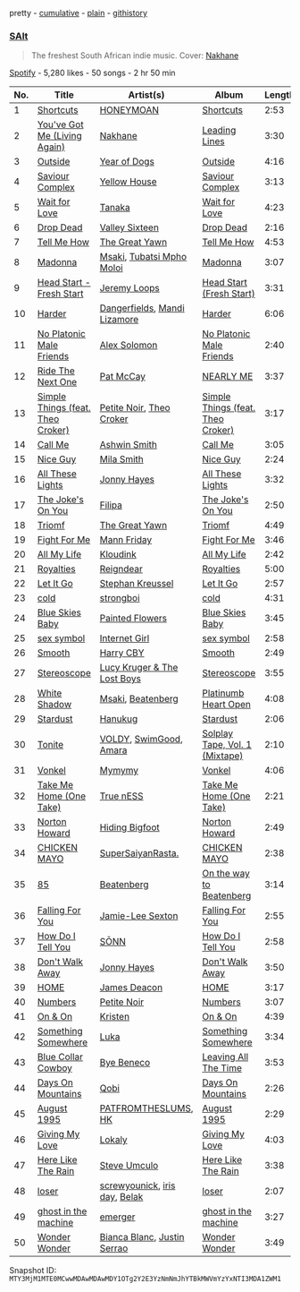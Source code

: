 pretty - [cumulative](/playlists/cumulative/37i9dQZF1DX6dYPM8db5Sz.md) - [plain](/playlists/plain/37i9dQZF1DX6dYPM8db5Sz) - [githistory](https://github.githistory.xyz/mackorone/spotify-playlist-archive/blob/main/playlists/plain/37i9dQZF1DX6dYPM8db5Sz)

### [SAlt](https://open.spotify.com/playlist/37i9dQZF1DX6dYPM8db5Sz)

> The freshest South African indie music\. Cover: <a href="https://open.spotify.com/artist/2nrShcJFP8D5bQT8RgdBhH?si=kKwhOTwZSb67txT6pxokGg">Nakhane</a>

[Spotify](https://open.spotify.com/user/spotify) - 5,280 likes - 50 songs - 2 hr 50 min

| No. | Title | Artist(s) | Album | Length |
|---|---|---|---|---|
| 1 | [Shortcuts](https://open.spotify.com/track/2JMysPffCAEIQd56mmYvBg) | [HONEYMOAN](https://open.spotify.com/artist/5J9s2Y6roGagMAipTa5XqV) | [Shortcuts](https://open.spotify.com/album/0MuIUbsI2sYNnC7QSIyZsZ) | 2:53 |
| 2 | [You've Got Me \(Living Again\)](https://open.spotify.com/track/4uVE2VIHgbIzFVMVpDMk30) | [Nakhane](https://open.spotify.com/artist/2nrShcJFP8D5bQT8RgdBhH) | [Leading Lines](https://open.spotify.com/album/5TzH4f2z3KOZ2kdg1Ci9ME) | 3:30 |
| 3 | [Outside](https://open.spotify.com/track/4vnWq7kLc1RSUNJzcNDyE1) | [Year of Dogs](https://open.spotify.com/artist/3Saa5KJsXbh58Lw1ePyufj) | [Outside](https://open.spotify.com/album/773Dc2aCKe3fhZ4QrOxqwA) | 4:16 |
| 4 | [Saviour Complex](https://open.spotify.com/track/1j2ULumv0PlrpUXvoBsb4G) | [Yellow House](https://open.spotify.com/artist/2jAzx88tHo3KNYauXANisl) | [Saviour Complex](https://open.spotify.com/album/0o8UXLj1ZRLUTXVeCIh0V1) | 3:13 |
| 5 | [Wait for Love](https://open.spotify.com/track/68Gn5LndqWnCh7BxrNw3TZ) | [Tanaka](https://open.spotify.com/artist/2nD1C4UjyKoQ1D9ILt1Mph) | [Wait for Love](https://open.spotify.com/album/51qxnbnZDPokiJsulGmIIb) | 4:23 |
| 6 | [Drop Dead](https://open.spotify.com/track/1sjnIv36iD8HHbBimsLlUk) | [Valley Sixteen](https://open.spotify.com/artist/4F67Td1MFg10RECDJz3YU6) | [Drop Dead](https://open.spotify.com/album/7fadIrhu9sB9jmkTAO6oUh) | 2:16 |
| 7 | [Tell Me How](https://open.spotify.com/track/0kgAPpUF1oZlzHuMtc5SS9) | [The Great Yawn](https://open.spotify.com/artist/0XDmWLziGhwLRSkkSBUNZ6) | [Tell Me How](https://open.spotify.com/album/57AGDnhGRf9z6tMpK1N5Br) | 4:53 |
| 8 | [Madonna](https://open.spotify.com/track/152r40YkplZWECHc392lTa) | [Msaki](https://open.spotify.com/artist/5Oj5jQ98vsoHeIGqCS9Dfq), [Tubatsi Mpho Moloi](https://open.spotify.com/artist/1eraeBfwU1RwFj6LszJT65) | [Madonna](https://open.spotify.com/album/1RxQeHE8nnHn4pZJxUfwvv) | 3:07 |
| 9 | [Head Start \- Fresh Start](https://open.spotify.com/track/62NHaoO0JcLD0EpD38HYgg) | [Jeremy Loops](https://open.spotify.com/artist/0Dct2Gu0qEbgGRjfaxew8g) | [Head Start \(Fresh Start\)](https://open.spotify.com/album/5HIe6iAa0joluCQmVuajkI) | 3:31 |
| 10 | [Harder](https://open.spotify.com/track/4NzCbEX3oR76un4r4wMdEG) | [Dangerfields](https://open.spotify.com/artist/2jvp5tnnyCvPIgOczuIaZU), [Mandi Lizamore](https://open.spotify.com/artist/6uuRwrri5kOGdGkOlU9WHX) | [Harder](https://open.spotify.com/album/2TGbLlyaXASwBMX1LswYU2) | 6:06 |
| 11 | [No Platonic Male Friends](https://open.spotify.com/track/0HtIsMcal2Ma8JOgL1b7yB) | [Alex Solomon](https://open.spotify.com/artist/0T4llo79dwDWJrgR7FP0sU) | [No Platonic Male Friends](https://open.spotify.com/album/0bqG2FO5rOEfGxdrZJkaeN) | 2:40 |
| 12 | [Ride The Next One](https://open.spotify.com/track/4so7v52k8q4Bac3SxHAPOu) | [Pat McCay](https://open.spotify.com/artist/1AMLedm2z14uk2eSDbndxK) | [NEARLY ME](https://open.spotify.com/album/1Jdk7zXVJyDFb7fZQ9sXlu) | 3:37 |
| 13 | [Simple Things \(feat\. Theo Croker\)](https://open.spotify.com/track/1Q8JyxW2AUpKtqScjz1hkT) | [Petite Noir](https://open.spotify.com/artist/4dGwtd1FYag1VY1vaR1U8y), [Theo Croker](https://open.spotify.com/artist/7iUF39q93Xixo33E6IvNYm) | [Simple Things \(feat\. Theo Croker\)](https://open.spotify.com/album/2F2e3hezMEppcvVpZ949WR) | 3:17 |
| 14 | [Call Me](https://open.spotify.com/track/3rm1IRrWeiZaY6KwBbQRHG) | [Ashwin Smith](https://open.spotify.com/artist/21O1GLm7iw8np86CJ4hNtO) | [Call Me](https://open.spotify.com/album/3uz8pZTCSlE1kuq9RWRpD5) | 3:05 |
| 15 | [Nice Guy](https://open.spotify.com/track/1D84s1Wi9wDnyiLTrn174x) | [Mila Smith](https://open.spotify.com/artist/7DI5lMybujziYTvkwJajab) | [Nice Guy](https://open.spotify.com/album/671RmYhAsiLtuug0Tykqfc) | 2:24 |
| 16 | [All These Lights](https://open.spotify.com/track/4MPwDMHQgTrOAYvtzZxQyP) | [Jonny Hayes](https://open.spotify.com/artist/4RscgyBOMvKeYLQ6OOF3sp) | [All These Lights](https://open.spotify.com/album/3cKG56oZlnWbA39aBNYD4F) | 3:32 |
| 17 | [The Joke's On You](https://open.spotify.com/track/3E9ZYwjljhnAqGrnQ9lzDQ) | [Filipa](https://open.spotify.com/artist/0qLIVG05oC1d125MrkKZk7) | [The Joke's On You](https://open.spotify.com/album/3gE0IWhHREP8dIAlY7xpaK) | 2:50 |
| 18 | [Triomf](https://open.spotify.com/track/4MkmJO67ijoBafCtE7Fh8a) | [The Great Yawn](https://open.spotify.com/artist/0XDmWLziGhwLRSkkSBUNZ6) | [Triomf](https://open.spotify.com/album/4KtfSPfZHnrRquL9dg13r5) | 4:49 |
| 19 | [Fight For Me](https://open.spotify.com/track/04SvT7sTy6PcImc0mmEXmU) | [Mann Friday](https://open.spotify.com/artist/5mIQ8NjjqcuGvlboXVzJV8) | [Fight For Me](https://open.spotify.com/album/20vcpStEfCgWZiwTtGojta) | 3:46 |
| 20 | [All My Life](https://open.spotify.com/track/2RtMLddrvgrurOyKM30w98) | [Kloudink](https://open.spotify.com/artist/3oEPpWf8EAjhwnTqDoXH2P) | [All My Life](https://open.spotify.com/album/7FaVyF7VR6tVLzV7IVHbv4) | 2:42 |
| 21 | [Royalties](https://open.spotify.com/track/2SsLNG25UUof2uiGLn0xlu) | [Reigndear](https://open.spotify.com/artist/1smz5F8IGhEuE0Pz5zzQjT) | [Royalties](https://open.spotify.com/album/3CWIhu1lmfha0awePZSHtf) | 5:00 |
| 22 | [Let It Go](https://open.spotify.com/track/7ntt63SiqMJsUUt01U66h4) | [Stephan Kreussel](https://open.spotify.com/artist/5ZurMijkyknLpWTUp4678J) | [Let It Go](https://open.spotify.com/album/5yyNJzEniuIKNmUqZbKQGT) | 2:57 |
| 23 | [cold](https://open.spotify.com/track/367rg4DJZsp7GCTrDpDVT6) | [strongboi](https://open.spotify.com/artist/2ygluM9w0lmulZrMJ1pI0i) | [cold](https://open.spotify.com/album/3sq9US2YY0YruWQbvV8Yfo) | 4:31 |
| 24 | [Blue Skies Baby](https://open.spotify.com/track/1hd9094RZE9TAk8IaF7Tdh) | [Painted Flowers](https://open.spotify.com/artist/0bhFPHum4CYqnxyIGHb7sX) | [Blue Skies Baby](https://open.spotify.com/album/508gqpQDY4WOLrRiune1oj) | 3:45 |
| 25 | [sex symbol](https://open.spotify.com/track/04IWHcxPerT5PxCIboSPUj) | [Internet Girl](https://open.spotify.com/artist/2eVTKG3Z5bbKk2OWMIe3iL) | [sex symbol](https://open.spotify.com/album/4lP4M2v4xZZgQol0IrAC3V) | 2:58 |
| 26 | [Smooth](https://open.spotify.com/track/7oovNehysT0pyWphC78mnH) | [Harry CBY](https://open.spotify.com/artist/1dfJrxpx1MxeObARk7bs2l) | [Smooth](https://open.spotify.com/album/4Nz9uvSBZXmB10woVBEJNq) | 2:49 |
| 27 | [Stereoscope](https://open.spotify.com/track/5oancP3AQtHfh7BuYZYknB) | [Lucy Kruger & The Lost Boys](https://open.spotify.com/artist/2qFDhzWBDqbPOjhy8Fkl3u) | [Stereoscope](https://open.spotify.com/album/0e7E2Z3qltALEjHohVyJgC) | 3:55 |
| 28 | [White Shadow](https://open.spotify.com/track/3Xlu89nWr1l6cakQu2BEov) | [Msaki](https://open.spotify.com/artist/5Oj5jQ98vsoHeIGqCS9Dfq), [Beatenberg](https://open.spotify.com/artist/3S9sb8w9r1iojdrAL1soiU) | [Platinumb Heart Open](https://open.spotify.com/album/22FziGbftNET7IBUj4IFdP) | 4:08 |
| 29 | [Stardust](https://open.spotify.com/track/2BgpHPF021lgW7igZGGCVa) | [Hanukug](https://open.spotify.com/artist/0mHXobgLsjgAyj32UXRwpj) | [Stardust](https://open.spotify.com/album/27eAjlHZCuJ5LhlTaT29C0) | 2:06 |
| 30 | [Tonite](https://open.spotify.com/track/2l0iRvUpFZjuFybv0qSb6A) | [VOLDY](https://open.spotify.com/artist/6xCeaVHW0IM4W0pK7InyAA), [SwimGood](https://open.spotify.com/artist/3dAiSwn0xbIP4Ok1L2fgKZ), [Amara](https://open.spotify.com/artist/657xkMQUyPIa9vA7fycV5j) | [Solplay Tape, Vol\. 1 \(Mixtape\)](https://open.spotify.com/album/6JFEHmgU0rNKOnEjoy0Lhg) | 2:10 |
| 31 | [Vonkel](https://open.spotify.com/track/32APAtwKXpC4Nmbw8I2uH2) | [Mymymy](https://open.spotify.com/artist/0CxAWHVlogP8cmw9Earfwf) | [Vonkel](https://open.spotify.com/album/0to1EOGNGl5DDev4nldVPX) | 4:06 |
| 32 | [Take Me Home \(One Take\)](https://open.spotify.com/track/0ihhrhAPOVGNhyaSlSFgVz) | [True nESS](https://open.spotify.com/artist/7b7SUjtDrf6ym930Pmi3jh) | [Take Me Home \(One Take\)](https://open.spotify.com/album/00JQKIr7LCVu0bI0uVr2pY) | 2:21 |
| 33 | [Norton Howard](https://open.spotify.com/track/4T8QaK0d7ws3Fp5OiPLCGD) | [Hiding Bigfoot](https://open.spotify.com/artist/1e0Tfbil1OBGrWWc0bapxF) | [Norton Howard](https://open.spotify.com/album/2JuZ9oLEWps7Vn74Qy9sRi) | 2:49 |
| 34 | [CHICKEN MAYO](https://open.spotify.com/track/6o6ydS9wgJL5URC2hIessV) | [SuperSaiyanRasta.](https://open.spotify.com/artist/2ZUEP6gwvkhOKktt7lT8kX) | [CHICKEN MAYO](https://open.spotify.com/album/6jo8Rk0JRv4h8IhD4oxklW) | 2:38 |
| 35 | [85](https://open.spotify.com/track/3aA2ckaNAxezqR7jwPJqeJ) | [Beatenberg](https://open.spotify.com/artist/3S9sb8w9r1iojdrAL1soiU) | [On the way to Beatenberg](https://open.spotify.com/album/414CQfkaibycxv5kLfxsGe) | 3:14 |
| 36 | [Falling For You](https://open.spotify.com/track/3QuJghCGUmoDxarw1Wa1lJ) | [Jamie\-Lee Sexton](https://open.spotify.com/artist/07eoBavD6fEwbWUaHTcO3h) | [Falling For You](https://open.spotify.com/album/7IQueyGAvp9urNG0tt0UhR) | 2:55 |
| 37 | [How Do I Tell You](https://open.spotify.com/track/0q1oVDXjgMByl8ff7b4h3t) | [SŌNN](https://open.spotify.com/artist/1mujbWE1l8sIS8v0Wj6kaJ) | [How Do I Tell You](https://open.spotify.com/album/2ZXG2gt26oPHl6dL5uCKXs) | 2:58 |
| 38 | [Don't Walk Away](https://open.spotify.com/track/6c8yTt07EyE1jc41GK98s7) | [Jonny Hayes](https://open.spotify.com/artist/4RscgyBOMvKeYLQ6OOF3sp) | [Don't Walk Away](https://open.spotify.com/album/1yZF9UfpLcSHDi8Sw46wk8) | 3:50 |
| 39 | [HOME](https://open.spotify.com/track/73wKP5eAiTwpB1cjNXUaph) | [James Deacon](https://open.spotify.com/artist/7GobSJDCoe66J6XytXZfLx) | [HOME](https://open.spotify.com/album/0iHU2P0uBhtUtAEbOE4wNv) | 3:17 |
| 40 | [Numbers](https://open.spotify.com/track/5mbPhsvvQTMSXD5pTaBA4B) | [Petite Noir](https://open.spotify.com/artist/4dGwtd1FYag1VY1vaR1U8y) | [Numbers](https://open.spotify.com/album/6OtEOteOr6YdKEm61e3elN) | 3:07 |
| 41 | [On & On](https://open.spotify.com/track/4PWLnVy6lGzIinWqbEAAVd) | [Kristen](https://open.spotify.com/artist/6j0N2lhmdDYlPhGRQLCsIG) | [On & On](https://open.spotify.com/album/61iQKAPGhwpcgMa4lK0XWs) | 4:39 |
| 42 | [Something Somewhere](https://open.spotify.com/track/7dgpgC7gj4fArlHQ5UNVny) | [Luka](https://open.spotify.com/artist/3pBGsDYnC5jRuBro2o8wvv) | [Something Somewhere](https://open.spotify.com/album/1Tq9NiZNrYWRE9j2GwQn2f) | 3:34 |
| 43 | [Blue Collar Cowboy](https://open.spotify.com/track/6YjBj6LmQISfkAVD8f0OHN) | [Bye Beneco](https://open.spotify.com/artist/3kMHWNlRYrb3c6NpmP8EQh) | [Leaving All The Time](https://open.spotify.com/album/4Buz9FAsieDI6T8y1K4rAf) | 3:53 |
| 44 | [Days On Mountains](https://open.spotify.com/track/4rgNZsyuVYKZfFBRjgt39s) | [Qobi](https://open.spotify.com/artist/5WfAvkaliCjjzV7MQX6vDq) | [Days On Mountains](https://open.spotify.com/album/6AbCmVvwv6BQFOzfzm4xmT) | 2:26 |
| 45 | [August 1995](https://open.spotify.com/track/3Ov2OEwYZdT0la12x2jqkk) | [PATFROMTHESLUMS](https://open.spotify.com/artist/0TzhwuTz8m7OsbhqLB5JUt), [HK](https://open.spotify.com/artist/0dK1wy5v9DDEnhndvlX8Il) | [August 1995](https://open.spotify.com/album/5iv4EPV29VfLxWbPUgbuSa) | 2:29 |
| 46 | [Giving My Love](https://open.spotify.com/track/74dwHoS4dUx7QHElINW0a0) | [Lokaly](https://open.spotify.com/artist/2xMgbeCaxqn40elRsuLMf4) | [Giving My Love](https://open.spotify.com/album/7ke8MXeH1DwX1C9lGJdP8o) | 4:03 |
| 47 | [Here Like The Rain](https://open.spotify.com/track/6Sd3bSqCaZ5O9Tn0m0P6IC) | [Steve Umculo](https://open.spotify.com/artist/5rnqlstQORnxg0odyfLw0B) | [Here Like The Rain](https://open.spotify.com/album/7kra5GGwK8ActnTZw50jHo) | 3:38 |
| 48 | [loser](https://open.spotify.com/track/3EZVljsec0JN8ia1I9f3U2) | [screwyounick](https://open.spotify.com/artist/6uUXtzAE4Rm9nuLTdh9YxK), [iris day](https://open.spotify.com/artist/76aEuFvHvQUH4BKVPRUSWn), [Belak](https://open.spotify.com/artist/2y83yKCgoia21m1ot4WxPL) | [loser](https://open.spotify.com/album/6ugUDr9rOoVQqLkrwVSgQX) | 2:07 |
| 49 | [ghost in the machine](https://open.spotify.com/track/6g26JrVvHq2JTviCK8Rov2) | [emerger](https://open.spotify.com/artist/6RyGTscMqtqj8eP4mhxoY7) | [ghost in the machine](https://open.spotify.com/album/2HNFlTUUoE4UTfX0gSKlEp) | 3:27 |
| 50 | [Wonder Wonder](https://open.spotify.com/track/31Ig0hJJU3pOalXkHUQZP2) | [Bianca Blanc](https://open.spotify.com/artist/6Rt5vkQjWAmQCuNPQS6R7o), [Justin Serrao](https://open.spotify.com/artist/5eQPdirjEx4DkiVBm3l3Qa) | [Wonder Wonder](https://open.spotify.com/album/6MV3hlmgxooKWoLDRokAN0) | 3:49 |

Snapshot ID: `MTY3MjM1MTE0MCwwMDAwMDAwMDY1OTg2Y2E3YzNmNmJhYTBkMWVmYzYxNTI3MDA1ZWM1`
